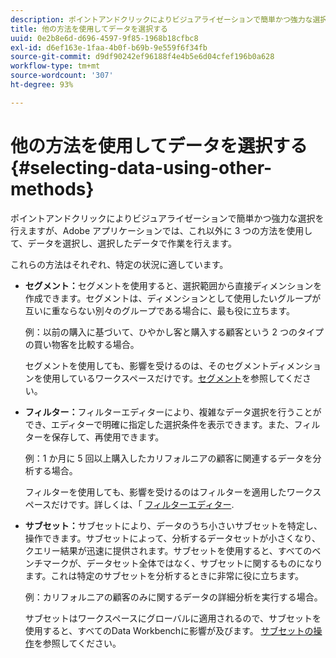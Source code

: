 ```yaml
---
description: ポイントアンドクリックによりビジュアライゼーションで簡単かつ強力な選択を行えますが、Adobe アプリケーションでは、これ以外に 3 つの方法を使用して、データを選択し、選択したデータで作業を行えます。
title: 他の方法を使用してデータを選択する
uuid: 0e2b8e6d-d696-4597-9f85-1968b18cfbc8
exl-id: d6ef163e-1faa-4b0f-b69b-9e559f6f34fb
source-git-commit: d9df90242ef96188f4e4b5e6d04cfef196b0a628
workflow-type: tm+mt
source-wordcount: '307'
ht-degree: 93%

---
```


# 他の方法を使用してデータを選択する{#selecting-data-using-other-methods}

ポイントアンドクリックによりビジュアライゼーションで簡単かつ強力な選択を行えますが、Adobe アプリケーションでは、これ以外に 3 つの方法を使用して、データを選択し、選択したデータで作業を行えます。

これらの方法はそれぞれ、特定の状況に適しています。

* **セグメント：**&#x200B;セグメントを使用すると、選択範囲から直接ディメンションを作成できます。セグメントは、ディメンションとして使用したいグループが互いに重ならない別々のグループである場合に、最も役に立ちます。

   例：以前の購入に基づいて、ひやかし客と購入する顧客という 2 つのタイプの買い物客を比較する場合。

   セグメントを使用しても、影響を受けるのは、そのセグメントディメンションを使用しているワークスペースだけです。[セグメント](../../../../home/c-get-started/c-analysis-vis/c-seg/c-seg.md#concept-71a333e5c7334e0489c76fca95862fbc)を参照してください。

* **フィルター：**&#x200B;フィルターエディターにより、複雑なデータ選択を行うことができ、エディターで明確に指定した選択条件を表示できます。また、フィルターを保存して、再使用できます。

   例：1 か月に 5 回以上購入したカリフォルニアの顧客に関連するデータを分析する場合。

   フィルターを使用しても、影響を受けるのはフィルターを適用したワークスペースだけです。詳しくは、「 [フィルターエディター](../../../../home/c-get-started/c-analysis-vis/c-filter-editors/c-filter-editors.md#concept-2f343ecbed8240f18b0c1f1eccef11e3).

* **サブセット：**&#x200B;サブセットにより、データのうち小さいサブセットを特定し、操作できます。サブセットによって、分析するデータセットが小さくなり、クエリー結果が迅速に提供されます。サブセットを使用すると、すべてのベンチマークが、データセット全体ではなく、サブセットに関するものになります。これは特定のサブセットを分析するときに非常に役に立ちます。

   例：カリフォルニアの顧客のみに関するデータの詳細分析を実行する場合。

   サブセットはワークスペースにグローバルに適用されるので、サブセットを使用すると、すべてのData Workbenchに影響が及びます。 [サブセットの操作](../../../../home/c-get-started/c-vis/c-wk-subsets/c-wk-subsets.md#concept-43809322b6374d5cb2536630a13e943b)を参照してください。
